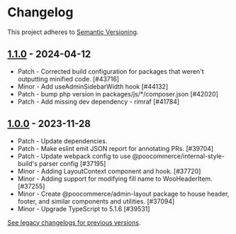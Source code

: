 # Changelog 

This project adheres to [Semantic Versioning](https://semver.org/spec/v2.0.0.html).

## [1.1.0](https://www.npmjs.com/package/@poocommerce/admin-layout/v/1.1.0) - 2024-04-12 

-   Patch - Corrected build configuration for packages that weren't outputting minified code. [#43716]
-   Minor - Add useAdminSidebarWidth hook [#44132]
-   Patch - bump php version in packages/js/*/composer.json [#42020]
-   Patch - Add missing dev dependency - rimraf [#41784]

## [1.0.0](https://www.npmjs.com/package/@poocommerce/admin-layout/v/1.0.0) - 2023-11-28 

-   Patch - Update dependencies.
-   Patch - Make eslint emit JSON report for annotating PRs. [#39704]
-   Patch - Update webpack config to use @poocommerce/internal-style-build's parser config [#37195]
-   Minor - Adding LayoutContext component and hook. [#37720]
-   Minor - Adding support for modifying fill name to WooHeaderItem. [#37255]
-   Minor - Create @poocommerce/admin-layout package to house header, footer, and similar components and utilities. [#37094]
-   Minor - Upgrade TypeScript to 5.1.6 [#39531]

[See legacy changelogs for previous versions](https://github.com/poocommerce/poocommerce/blob/68581955106947918d2b17607a01bdfdf22288a9/packages/js/admin-layout/CHANGELOG.md).
